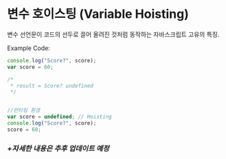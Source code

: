 # 변수 호이스팅 (Variable Hoisting) #

변수 선언문이 코드의 선두로 끌어 올려진 것처럼 동작하는 자바스크립트 고유의 특징.


Example Code:

```javascript
console.log("Score?", score);
var score = 60;

/*
 * result = Score? undefined
 */


//런타임 환경
var score = undefined; // Hoisting
console.log("Score?", score);
score = 60;

```


### _+자세한 내용은 추후 업데이트 예정_